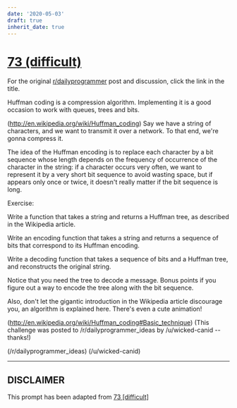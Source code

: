 ```yaml
---
date: '2020-05-03'
draft: true
inherit_date: true
---
```


# [73 (difficult)](https://www.reddit.com/r/dailyprogrammer/comments/w4m1r/762012_challenge_73_difficult/)

For the original [r/dailyprogrammer](https://www.reddit.com/r/dailyprogrammer/) post and discussion, click the link in the title.

Huffman coding is a compression algorithm. Implementing it is a good occasion to work with queues, trees and bits.

(http://en.wikipedia.org/wiki/Huffman_coding)
Say we have a string of characters, and we want to transmit it over a network. To that end, we're gonna compress it.

The idea of the Huffman encoding is to replace each character by a bit sequence whose length depends on the frequency of occurrence of the character in the string: if a character occurs very often, we want to represent it by a very short bit sequence to avoid wasting space, but if appears only once or twice, it doesn't really matter if the bit sequence is long.

Exercise:

Write a function that takes a string and returns a Huffman tree, as described in the Wikipedia article.

Write an encoding function that takes a string and returns a sequence of bits that correspond to its Huffman encoding.

Write a decoding function that takes a sequence of bits and a Huffman tree, and reconstructs the original string.

Notice that you need the tree to decode a message. Bonus points if you figure out a way to encode the tree along with the bit sequence.

Also, don't let the gigantic introduction in the Wikipedia article discourage you, an algorithm is explained here. There's even a cute animation!

(http://en.wikipedia.org/wiki/Huffman_coding#Basic_technique)
(This challenge was posted to /r/dailyprogrammer_ideas by /u/wicked-canid -- thanks!)

(/r/dailyprogrammer_ideas)
(/u/wicked-canid)

----
## **DISCLAIMER**
This prompt has been adapted from [73 [difficult]](https://www.reddit.com/r/dailyprogrammer/comments/w4m1r/762012_challenge_73_difficult/
)
